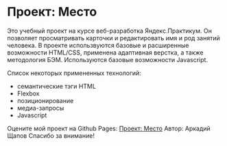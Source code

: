 # Проект: Место

Это учебный проект на курсе веб-разработка Яндекс.Практикум. Он позволяет просматривать карточки и редактировать имя и род занятий человека. В проекте использвуются базовые и расширенные возможности HTML/CSS, применена адаптивная верстка, а также методология БЭМ. Используются базовые возможности Javascript. 

Список некоторых примененных технологий:
* семантические тэги HTML
* Flexbox
* позиционирование
* медиа-запросы
* Javascript

Оцените мой проект на Github Pages: [Проект: Место](https://sigma696.github.io/mesto/)
Автор: Аркадий Щапов
Спасибо за внимание!